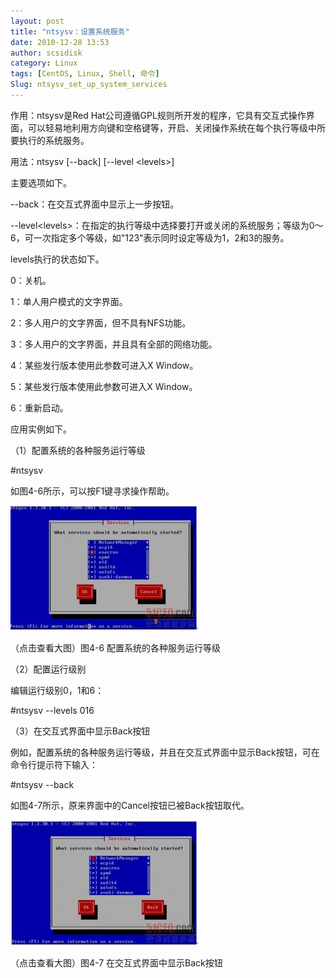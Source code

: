```yaml
---
layout: post
title: "ntsysv：设置系统服务"
date: 2010-12-28 13:53
author: scsidisk
category: Linux
tags: [CentOS, Linux, Shell, 命令]
Slug: ntsysv_set_up_system_services
---
```


作用：ntsysv是Red
Hat公司遵循GPL规则所开发的程序，它具有交互式操作界面，可以轻易地利用方向键和空格键等，开启、关闭操作系统在每个执行等级中所要执行的系统服务。

用法：ntsysv [--back] [--level \<levels\>]

主要选项如下。

--back：在交互式界面中显示上一步按钮。

--level\<levels\>：在指定的执行等级中选择要打开或关闭的系统服务；等级为0～6，可一次指定多个等级，如"123"表示同时设定等级为1，2和3的服务。

levels执行的状态如下。

0：关机。

1：单人用户模式的文字界面。

2：多人用户的文字界面，但不具有NFS功能。

3：多人用户的文字界面，并且具有全部的网络功能。

4：某些发行版本使用此参数可进入X Window。

5：某些发行版本使用此参数可进入X Window。

6：重新启动。

应用实例如下。

（1）配置系统的各种服务运行等级

\#ntsysv

如图4-6所示，可以按F1键寻求操作帮助。

[![112453265](/images/2010/12/112453265-300x200.jpg)](/images/2010/12/112453265.jpg)

（点击查看大图）图4-6 配置系统的各种服务运行等级

（2）配置运行级别

编辑运行级别0，1和6：

\#ntsysv --levels 016

（3）在交互式界面中显示Back按钮

例如，配置系统的各种服务运行等级，并且在交互式界面中显示Back按钮，可在命令行提示符下输入：

\#ntsysv --back

如图4-7所示，原来界面中的Cancel按钮已被Back按钮取代。

[![112546940](/images/2010/12/112546940-300x201.jpg)](/images/2010/12/112546940.jpg)

（点击查看大图）图4-7 在交互式界面中显示Back按钮

 

<div class="posttagsblock">
</div>

